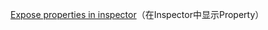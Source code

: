 [Expose properties in inspector](http://wiki.unity3d.com/index.php/Expose_properties_in_inspector)（在Inspector中显示Property）

